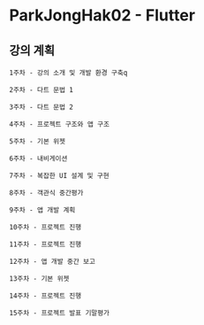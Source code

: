 # ParkJongHak02 - Flutter


## 강의 계획
```
1주차 - 강의 소개 및 개발 환경 구축q
```
```
2주차 - 다트 문법 1
```
```
3주차 - 다트 문법 2
```
```
4주차 - 프로젝트 구조와 앱 구조
```
```
5주차 - 기본 위젯
```
```
6주차 - 내비게이션
```
```
7주차 - 복잡한 UI 설계 및 구현
```
```
8주차 - 객관식 중간평가
```
```
9주차 - 앱 개발 계획
```
```
10주차 - 프로젝트 진행
```
```
11주차 - 프로젝트 진행
```
```
12주차 - 앱 개발 중간 보고
```
```
13주차 - 기본 위젯
```
```
14주차 - 프로젝트 진행
```
```
15주차 - 프로젝트 발표 기말평가
```
